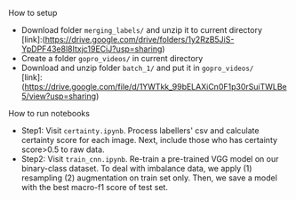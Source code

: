 How to setup </br>
* Download folder ````merging_labels/```` and unzip it to current directory </br>
  [link]:(https://drive.google.com/drive/folders/1y2RzB5JiS-YpDPF43e8l8Itxjc19ECiJ?usp=sharing)
* Create a folder ````gopro_videos/```` in current directory
* Download and unzip folder ````batch_1/```` and put it in ````gopro_videos/```` </br>
  [link]: (https://drive.google.com/file/d/1YWTkk_99bELAXiCn0F1p30rSuiTWLBe5/view?usp=sharing)

How to run notebooks </br>
* Step1: Visit ````certainty.ipynb````. Process labellers' csv and calculate certainty score for each image. Next, include those who has certainty score>0.5 to raw data.  
* Step2: Visit ````train_cnn.ipynb````. Re-train a pre-trained VGG model on our binary-class dataset. To deal with imbalance data, we apply (1) resampling (2) augmentation on train set only. Then, we save a model with the best macro-f1 score of test set. 
